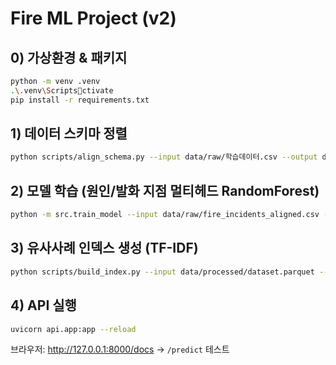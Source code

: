 # Fire ML Project (v2)

## 0) 가상환경 & 패키지
```bash
python -m venv .venv
.\.venv\Scriptsctivate
pip install -r requirements.txt
```

## 1) 데이터 스키마 정렬
```bash
python scripts/align_schema.py --input data/raw/학습데이터.csv --output data/raw/fire_incidents_aligned.csv
```

## 2) 모델 학습 (원인/발화 지점 멀티헤드 RandomForest)
```bash
python -m src.train_model --input data/raw/fire_incidents_aligned.csv --outdir models/rf_v1
```

## 3) 유사사례 인덱스 생성 (TF-IDF)
```bash
python scripts/build_index.py --input data/processed/dataset.parquet --outdir models/index_v1
```

## 4) API 실행
```bash
uvicorn api.app:app --reload
```
브라우저: http://127.0.0.1:8000/docs  → `/predict` 테스트
